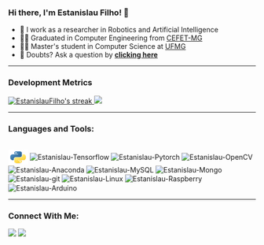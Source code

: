 ### Hi there, I'm Estanislau Filho! 👋



- 🔭 I work as a researcher in Robotics and Artificial Intelligence
- :man_student: Graduated in Computer Engineering from [CEFET-MG](https://www.cefetmg.br/)
- :man_scientist: Master's student in Computer Science at [UFMG](https://ufmg.br/)
- 💬 Doubts? Ask a question by [**clicking here**](https://github.com/EstanislauFilho/EstanislauFilho/issues)

***

### Development Metrics

<picture>
<a href="https://github.com/EstanislauFilho/github-readme-streak-stats">
    <img width="49%" title="🔥 Get streak stats for your profile at git.io/streak-stats" alt="EstanislauFilho's streak" src="https://github-readme-streak-stats.herokuapp.com/?user=EstanislauFilho&theme=black-ice&hide_border=true&stroke=0000&background=060A0CD0"/>
</a>
</picture>

<picture>
<source 
  srcset="https://github-readme-stats.vercel.app/api?username=EstanislauFilho&show_icons=true&theme=dark"
/>
<source
  srcset="https://github-readme-stats.vercel.app/api?username=anuraghazra&show_icons=true"
/>
<img width="49%" src="https://github-readme-stats.vercel.app/api?username=anuraghazra&show_icons=true" />
</picture>

***

### Languages and Tools:
<div style="display: inline_block"><br>
  <img align="center" alt="Estanislau-Python" height="30" width="40" src="https://raw.githubusercontent.com/devicons/devicon/master/icons/python/python-original.svg">
  <img align="center" alt="Estanislau-Tensorflow" height="30" width="40"  src="https://cdn.jsdelivr.net/gh/devicons/devicon/icons/tensorflow/tensorflow-original.svg">
  <img align="center" alt="Estanislau-Pytorch" height="30" width="40"  src="https://cdn.jsdelivr.net/gh/devicons/devicon@latest/devicon.min.css">
  <img align="center" alt="Estanislau-OpenCV" height="30" width="40"  src="https://cdn.jsdelivr.net/gh/devicons/devicon/icons/opencv/opencv-original-wordmark.svg">
  <img align="center" alt="Estanislau-Anaconda" height="30" width="40"  src="https://cdn.jsdelivr.net/gh/devicons/devicon/icons/anaconda/anaconda-original.svg">
  <img align="center" alt="Estanislau-MySQL" height="30" width="40"  src="https://cdn.jsdelivr.net/gh/devicons/devicon/icons/mysql/mysql-original-wordmark.svg"> 
  <img align="center" alt="Estanislau-Mongo" height="30" width="40"  src="https://cdn.jsdelivr.net/gh/devicons/devicon/icons/mongodb/mongodb-original-wordmark.svg">  
  <img align="center" alt="Estanislau-git" height="30" width="40"  src="https://cdn.jsdelivr.net/gh/devicons/devicon/icons/git/git-original-wordmark.svg">
  <img align="center" alt="Estanislau-Linux" height="30" width="40"  src="https://cdn.jsdelivr.net/gh/devicons/devicon/icons/linux/linux-original.svg">
  <img align="center" alt="Estanislau-Raspberry" height="30" width="40"  src="https://cdn.jsdelivr.net/gh/devicons/devicon/icons/raspberrypi/raspberrypi-original.svg">
   <img align="center" alt="Estanislau-Arduino" height="30" width="40"  src="https://cdn.jsdelivr.net/gh/devicons/devicon/icons/arduino/arduino-original-wordmark.svg">
</div>

          

***

### Connect With Me:
<div> 
  <a href="https://www.linkedin.com/in/estanislau-sena-filho/" target="_blank"><img src="https://img.shields.io/badge/-LinkedIn-%230077B5?style=for-the-badge&logo=linkedin&logoColor=white" target="_blank"></a> 
  <a href="estanislau.sena@gmail.com" target="_blank"><img src="https://img.shields.io/badge/Gmail-D14836?style=for-the-badge&logo=gmail&logoColor=white"></a> 
</div>


